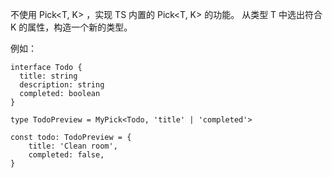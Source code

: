 不使用 Pick<T, K> ，实现 TS 内置的 Pick<T, K> 的功能。
从类型 T 中选出符合 K 的属性，构造一个新的类型。

例如：

```
interface Todo {
  title: string
  description: string
  completed: boolean
}

type TodoPreview = MyPick<Todo, 'title' | 'completed'>

const todo: TodoPreview = {
    title: 'Clean room',
    completed: false,
}
```